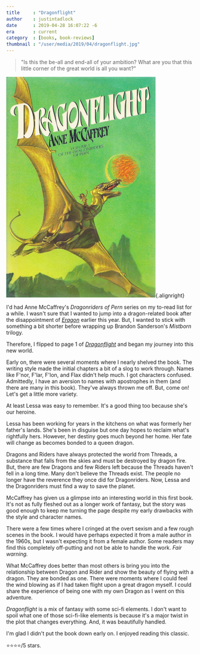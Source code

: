 ```yaml
---
title     : "Dragonflight"
author    : justintadlock
date      : 2019-04-28 16:07:22 -6
era       : current
category  : [books, book-reviews]
thumbnail : "/user/media/2019/04/dragonflight.jpg"
---
```


> "Is this the be-all and end-all of your ambition? What are you that this little corner of the great world is all you want?"

![Dragonflight book cover.](/user/media/2019/04/dragonflight.jpg){.alignright}

I'd had Anne McCaffrey's _Dragonriders of Pern_ series on my to-read list for a while.  I wasn't sure that I wanted to jump into a dragon-related book after the disappointment of _[Eragon](/archives/2019/01/11/eragon)_ earlier this year.  But, I wanted to stick with something a bit shorter before wrapping up Brandon Sanderson's _Mistborn_ trilogy.

Therefore, I flipped to page 1 of _[Dragonflight](https://www.amazon.com/Dragonflight-Dragonriders-Pern-Anne-McCaffrey-ebook/dp/B000FBFOCI/?tag=justtadl-20)_ and began my journey into this new world.

Early on, there were several moments where I nearly shelved the book.  The writing style made the initial chapters a bit of a slog to work through.  Names like F'nor, F'lar, F'lon, and Flax didn't help much.  I got characters confused.  Admittedly, I have an aversion to names with apostrophes in them (and there are many in this book).  They've always thrown me off.  But, come on!  Let's get a little more variety.

At least Lessa was easy to remember.  It's a good thing too because she's our heroine.

Lessa has been working for years in the kitchens on what was formerly her father's lands.  She's been in disguise but one day hopes to reclaim what's rightfully hers.  However, her destiny goes much beyond her home.  Her fate will change as becomes bonded to a queen dragon.

Dragons and Riders have always protected the world from Threads, a substance that falls from the skies and must be destroyed by dragon fire.  But, there are few Dragons and few Riders left because the Threads haven't fell in a long time.  Many don't believe the Threads exist.  The people no longer have the reverence they once did for Dragonriders.  Now, Lessa and the Dragonriders must find a way to save the planet.

McCaffrey has given us a glimpse into an interesting world in this first book.  It's not as fully fleshed out as a longer work of fantasy, but the story was good enough to keep me turning the page despite my early drawbacks with the style and character names.

There were a few times where I cringed at the overt sexism and a few rough scenes in the book.  I would have perhaps expected it from a male author in the 1960s, but I wasn't expecting it from a female author.  Some readers may find this completely off-putting and not be able to handle the work.  _Fair warning._

What McCaffrey does better than most others is bring you into the relationship between Dragon and Rider and show the beauty of flying with a dragon.  They are bonded as one.  There were moments where I could feel the wind blowing as if I had taken flight upon a great dragon myself.  I could share the experience of being one with my own Dragon as I went on this adventure.

_Dragonflight_ is a mix of fantasy with some sci-fi elements.  I don't want to spoil what one of those sci-fi-like elements is because it's a major twist in the plot that changes everything.  And, it was beautifully handled.

I'm glad I didn't put the book down early on.  I enjoyed reading this classic.

⭐⭐⭐⭐/5 stars.
